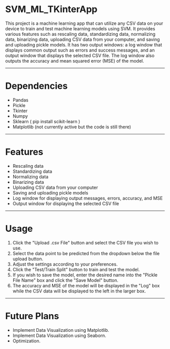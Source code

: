# SVM_ML_TKinterApp
This project is a machine learning app that can utilize any CSV data on your device to train and test machine learning models using SVM. It provides various features such as rescaling data, standardizing data, normalizing data, binarizing data, uploading CSV data from your computer, and saving and uploading pickle models. It has two output windows: a log window that displays common output such as errors and success messages, and an output window that displays the selected CSV file. The log window also outputs the accuracy and mean squared error (MSE) of the model.

---

# Dependencies
* Pandas
* Pickle
* Tkinter
* Numpy
* Sklearn ( pip install scikit-learn )
* Matplotlib (not currently active but the code is still there)

---

# Features
* Rescaling data
* Standardizing data
* Normalizing data
* Binarizing data
* Uploading CSV data from your computer
* Saving and uploading pickle models
* Log window for displaying output messages, errors, accuracy, and MSE
* Output window for displaying the selected CSV file

---

# Usage 
1. Click the "Upload .csv File" button and select the CSV file you wish to use.
2. Select the data point to be predicted from the dropdown below the file upload button.
3. Adjust the settings according to your preferences.
4. Click the "Test/Train Split" button to train and test the model.
5. If you wish to save the model, enter the desired name into the "Pickle File Name" box and click the "Save Model" button.
6. The accuracy and MSE of the model will be displayed in the "Log" box while the CSV data will be displayed to the left in the larger box.

---
# Future Plans

* Implement Data Visualization using Matplotlib.
* Implement Data Visualization using Seaborn.
* Optimization.
